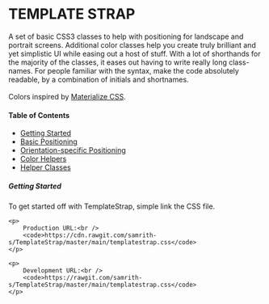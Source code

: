 <h1>TEMPLATE STRAP</h1>

<p>
	A set of basic CSS3 classes to help with positioning for landscape and portrait screens. Additional color classes help you create truly brilliant and yet simplistic UI while easing out a host of stuff. With a lot of shorthands for the majority of the classes, it eases out having to write really long class-names. For people familiar with the syntax, make the code absolutely readable, by a combination of initials and shortnames.
	<br /><br />
	Colors inspired by <a href="http://materializecss.com/color.html" target="_blank">Materialize CSS</a>.
</p>

<h4>Table of Contents</h4>
<ul>
	<li><a href="#start">Getting Started</a></li>
	<li><a href="#positioning">Basic Positioning</a></li>
	<li><a href="#orientation">Orientation-specific Positioning</a></li>
	<li><a href="#colors">Color Helpers</a></li>
	<li><a href="#helpers">Helper Classes</a></li>
</ul>

<h5><a name="start">Getting Started</a></h5>
<p>
	To get started off with TemplateStrap, simple link the CSS file.

	<p>
		Production URL:<br />
		<code>https://cdn.rawgit.com/samrith-s/TemplateStrap/master/main/templatestrap.css</code>
	</p>

	<p>
		Development URL:<br />
		<code>https://rawgit.com/samrith-s/TemplateStrap/master/main/templatestrap.css</code>
	</p>

</p>

